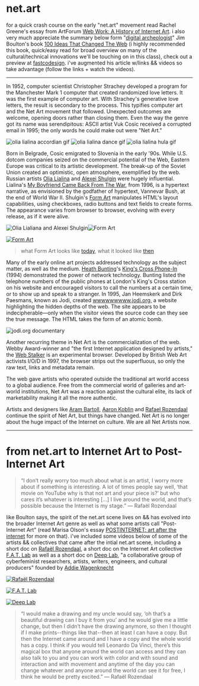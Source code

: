 # net.art

for a quick crash course on the early "net.art" movement read Rachel Greene's essay from ArtForum [Web Work: A History of Internet Art](webwork.pdf). i also very much appreciate the summary below form "[digital archeologist](http://digital-archaeology.org/)" Jim Boulton's book [100 Ideas That Changed The Web](https://www.amazon.com/100-Ideas-that-Changed-Web/dp/1780673701?tag=duckduckgo-d-20) (i highly recommended this book, quick/easy read for broad overview on many of the cultural/technical innovations we'll be touching on in this class), check out a preview at [fastcodesign](https://www.fastcompany.com/3034030/9-design-ideas-that-forever-changed-the-web#9). i've augmented his article w/links && videos so take advantage (follow the links + watch the videos).

-----

 In 1952, computer scientist Christopher Strachey developed a program for the Manchester Mark 1 computer that created randomized love letters. It was the first example of computer art. With Strachey's generative love letters, the result is secondary to the process. This typifies computer art and the Net Art movement that followed. Unexpected outcomes are welcome, opening doors rather than closing them. Even the way the genre got its name was serendipitous: ASCII artist Vuk Cosic received a corrupted email in 1995; the only words he could make out were "Net Art."

 ![olia lialina accordian gif](images/accordiol.gif)
 ![olia lialina dance gif](images/danceol.gif)
 ![olia lialina hula gif](images/hulaol.gif)

 Born in Belgrade, Cosic emigrated to Slovenia in the early '90s. While U.S. dotcom companies seized on the commercial potential of the Web, Eastern Europe was critical to its artistic development. The break-up of the Soviet Union created an optimistic, open atmosphere, exemplified by the web. Russian artists [Olia Lialina](http://art.teleportacia.org/olia.html) and [Alexei Shulgin](http://www.easylife.org/) were hugely influential. Lialina's [My Boyfriend Came Back From The War](http://www.teleportacia.org/war/war2.htm), from 1996, is a hypertext narrative, as envisioned by the godfather of hypertext, Vannevar Bush, at the end of World War II. Shulgin's [Form Art](http://www.c3.hu/collection/form/) manipulates HTML's layout capabilities, using checkboxes, radio buttons and text fields to create forms. The appearance varies from browser to browser, evolving with every release, as if it were alive.

 ![Olia Lialiana and Alexei Shulgin](images/olia_alexi.jpg)![Form Art](images/shulgin.jpg)

 [![Form Art](images/form-art.png)](https://sites.rhizome.org/anthology/form-art.html)
 > what Form Art looks like [today](http://www.c3.hu/collection/form/), what it looked like [then](https://sites.rhizome.org/anthology/form-art.html)

 Many of the early online art projects addressed technology as the subject matter, as well as the medium. [Heath Bunting](http://irational.org/cgi-bin/cv2/temp.pl)'s [King's Cross Phone-In](http://www.irational.org/cybercafe/xrel.html) (1994) demonstrated the power of network technology. Bunting listed the telephone numbers of the public phones at London's King's Cross station on his website and encouraged visitors to call the numbers at a certain time, or to show up and speak to a stranger. In 1995, Jan Heemskerk and Dirk Paesmans, known as Jodi, created [wwwwwwwww.jodi.org](http://wwwwwwwww.jodi.org/), a website highlighting the hidden depths of the web. The site appears to be indecipherable—only when the visitor views the source code can they see the true message. The HTML takes the form of an atomic bomb.

 ![jodi.org documentary](images/jodi.png)

 Another recurring theme in Net Art is the commercialization of the web. Webby Award-winner and "the first Internet application designed by artists," the [Web Stalker](http://rhizome.org/editorial/2017/feb/17/iod-4-web-stalker/) is an experimental browser. Developed by British Web Art activists I/O/D in 1997, the browser strips out the superfluous, so only the raw text, links and metadata remain.

 The web gave artists who operated outside the traditional art world access to a global audience. Free from the commercial world of galleries and art-world institutions, Net Art was a reaction against the cultural elite, its lack of marketability making it all the more authentic.

 Artists and designers like [Aram Bartoll](http://www.datenform.de/), [Aaron Koblin](http://www.aaronkoblin.com/) and [Rafael Rozendaal](http://www.newrafael.com/) continue the spirit of Net Art, but things have changed. Net Art is no longer about the huge impact of the Internet on culture. We are all Net Artists now.

-----

# from net.art to Internet Art to Post-Internet Art

> “I don’t really worry too much about what is an artist, I worry more about if something is interesting. A lot of times people say well, ‘that movie on YouTube why is that not art and your piece is?’ but who cares it’s whatever is interesting [...] I live around the world, and that’s possible because the Internet is my stage.” — Rafaël Rozendaal

like Boulton says, the spirit of the net.art scene lives on && has evolved into the broader Internet Art genre as well as what some artists call "Post-Internet Art" (read Marisa Olson's essay [POSTINTERNET: art after the internet](POSTINTERNET_Art_After_the_Internet) for more on that). i've included some videos below of some of the artists && collectives that came after the intial net.art scene, including a short doc on [Rafaël Rozendaal](https://www.newrafael.com/), a short doc on the Internet Art collective [F.A.T. Lab](http://fffff.at/) as well as a short doc on [Deep Lab](http://www.deeplab.net/), "a collaborative group of cyberfeminist researchers, artists, writers, engineers, and cultural producers" founded by [Addie Wagenknecht](https://www.placesiveneverbeen.com/)

[![Rafaël Rozendaal](images/byob.png)](https://www.youtube.com/watch?v=q2PlTV-RvnE)

[![F.A.T. Lab](images/fatlab.jpg)](https://www.youtube.com/watch?v=-b0rlJvO1BQ)

[![Deep Lab](images/deeplab.jpg)](https://vimeo.com/116314844)


> “I would make a drawing and my uncle would say, ‘oh that’s a beautiful drawing can I buy it from you’ and he would give me a little change, but then I didn’t have the drawing anymore, so then I thought if I make prints--things like that--then at least I can have a copy. But then the Internet came around and I have a copy and the whole world has a copy. I think if you would tell Leonardo Da Vinci, there’s this magical box that anyone around the world can access and they can also talk to you and you can work with color and with sound and interaction and with movement and anytime of the day you can change whatever and anyone around the world can see it for free, I think he would be pretty excited.”
— Rafaël Rozendaal
